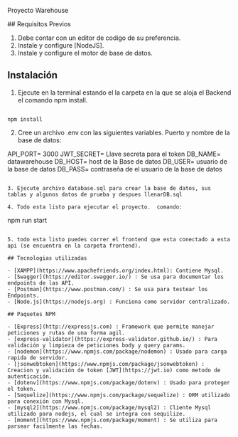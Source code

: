 
Proyecto Warehouse

## Requisitos Previos

1. Debe contar con un editor de codigo de su preferencia.
2. Instale y configure [NodeJS].
3. Instale y configure el motor de base de datos.

## Instalación

1. Ejecute en la terminal estando el la carpeta en la que se aloja el Backend el comando npm install.

```

npm install

```

2. Cree un archivo .env con las siguientes variables. Puerto y nombre de la base de datos:

API_PORT= 3000
JWT_SECRET= Llave secreta para el token
DB_NAME= datawarehouse
DB_HOST= host de la Base de datos
DB_USER= usuario de la base de datos
DB_PASS= contraseña de el usuario de la base de datos


```

3. Ejecute archivo database.sql para crear la base de datos, sus tablas y algunos datos de prueba y despues llenarDB.sql

4. Todo esta listo para ejecutar el proyecto.  comando:

```

npm run start

```

5. todo esta listo puedes correr el frontend que esta conectado a esta api (se encuentra en la carpeta frontend).

## Tecnologias utilizadas

- [XAMPP](https://www.apachefriends.org/index.html): Contiene Mysql.
- [Swagger](https://editor.swagger.io/) : Se usa para documentar los endpoints de las API.
- [Postman](https://www.postman.com/) : Se usa para testear los Endpoints.
- [Node.js](https://nodejs.org) : Funciona como servidor centralizado.

## Paquetes NPM

- [Express](http://expressjs.com) : Framework que permite manejar peticiones y rutas de una forma agil.
- [express-validator](https://express-validator.github.io/) : Para validación y limpieza de peticiones body y query params.
- [nodemon](https://www.npmjs.com/package/nodemon) : Usado para carga rapida de servidor.
- [jsonwebtoken](https://www.npmjs.com/package/jsonwebtoken) : Creacion y validación de token [JWT](https://jwt.io) como metodo de autenticación.
- [dotenv](https://www.npmjs.com/package/dotenv) : Usado para proteger el token.
- [Sequelize](https://www.npmjs.com/package/sequelize) : ORM utilizado para conexión con Mysql.
- [mysql2](https://www.npmjs.com/package/mysql2) : Cliente Mysql utilizado para nodejs, el cual se integra con sequilize.
- [moment](https://www.npmjs.com/package/moment) : Se utiliza para parsear facilmente las fechas.


